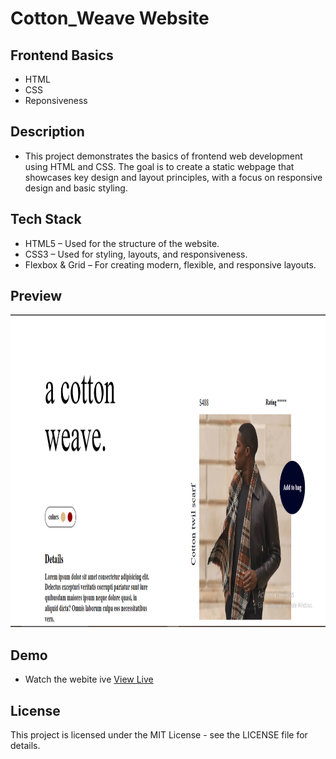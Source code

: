 # Cotton_Weave Website
## Frontend Basics
- HTML
- CSS
- Reponsiveness

## Description
- This project demonstrates the basics of frontend web development using HTML and CSS. The goal is to create a static webpage that showcases key design and layout principles, with a focus on responsive design and basic styling.

## Tech Stack
- HTML5 – Used for the structure of the website.
- CSS3 – Used for styling, layouts, and responsiveness.
- Flexbox & Grid – For creating modern, flexible, and responsive layouts.

## Preview
<img src="https://github.com/Deepakchamola/Cotton_Weave/blob/5b5fdd2843dee232c6b6e74e6524788dddc3b5a0/Cotton_Weave.png" width="850" height="500"/>

## Demo
- Watch the webite ive [View Live](https://deepakchamola.github.io/Cotton_Weave/)

## License
This project is licensed under the MIT License - see the LICENSE file for details.
